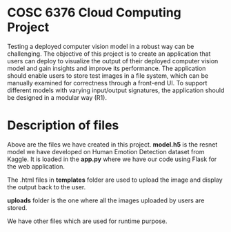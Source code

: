 # COSC 6376 Cloud Computing Project
Testing a deployed computer vision model in a robust way can be challenging. The objective of this project is to create an application that users can deploy to visualize the output of their deployed computer vision model and gain insights and improve its performance. The application should enable users to store test images in a file system, which can be manually examined for correctness through a front-end UI. To support different models with varying input/output signatures, the application should be designed in a modular way (R1).

# Description of files 
 Above are the files we have created in this project.
 **model.h5** is the resnet model we have developed on Human Emotion Detection dataset from Kaggle. It is loaded in the **app.py** where we have our code using Flask for the web application.
 
 The .html files in **templates** folder are used to upload the image and display the output back to the user.
 
 **uploads** folder is the one where all the images uploaded by users are stored.
 
 We have other files which are used for runtime purpose.
 
 
